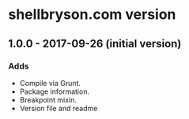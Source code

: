 # shellbryson.com version

## 1.0.0 - 2017-09-26 (initial version)

### Adds

- Compile via Grunt.
- Package information.
- Breakpoint mixin.
- Version file and readme
